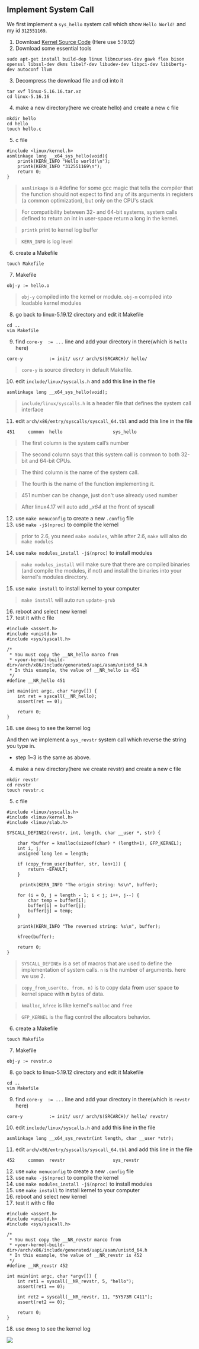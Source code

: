 ## Implement System Call

We first implement a ```sys_hello``` system call which show ```Hello World!``` and my id ```312551169```.

1. Download [Kernel Source Code](https://www.kernel.org/) (Here use 5.19.12)
2. Download some essential tools
```shell
sudo apt-get install build-dep linux libncurses-dev gawk flex bison openssl libssl-dev dkms libelf-dev libudev-dev libpci-dev libiberty-dev autoconf llvm
```
3. Decompress the download file and cd into it
```shell
tar xvf linux-5.16.16.tar.xz
cd linux-5.16.16
```
4. make a new directory(here we create hello) and create a new c file
```shell
mkdir hello
cd hello
touch hello.c
```
5. c file
```c=
#include <linux/kernel.h>
asmlinkage long __x64_sys_hello(void){
    printk(KERN_INFO "Hello world!\n");
    printk(KERN_INFO "312551169\n");
    return 0;
}
```
> ```asmlinkage``` is a #define for some gcc magic that tells the compiler that the function should not expect to find any of its arguments in registers (a common optimization), but only on the CPU's stack
 
> For compatibility between 32- and 64-bit systems, system calls defined to return an int in user-space return a long in the kernel.
 
> ```printk``` print to kernel log buffer
 
> ```KERN_INFO``` is log level
6. create a Makefile
```
touch Makefile
```
7. Makefile
```c=
obj-y := hello.o
```
> ```obj-y``` compiled into the kernel or module.
> ```obj-m``` compiled into loadable kernel modules
8. go back to linux-5.19.12 directory and edit it Makefile
```shell
cd ..
vim Makefile
```
9. find ```core-y  := ...``` line and add your directory in there(which is ```hello``` here)
```
core-y          := init/ usr/ arch/$(SRCARCH)/ hello/
```
> ```core-y``` is source directory in default Makefile.
10. edit ```include/linux/syscalls.h``` and add this line in the file
```clike
asmlinkage long __x64_sys_hello(void);
```
> ```include/linux/syscalls.h``` is a header file that defines the system call interface
11. edit ```arch/x86/entry/syscalls/syscall_64.tbl``` and add this line in the file
```clike
451     common  hello                   sys_hello
```
> The first column is the system call’s number

> The second column says that this system call is common to both 32-bit and 64-bit CPUs.

> The third column is the name of the system call.

> The fourth is the name of the function implementing it.

> 451 number can be change, just don't use already used number
 
> After linux4.17 will auto add __x64_ at the front of syscall
12. use ```make menuconfig``` to create a new ```.config``` file
13. use ```make -j$(nproc)``` to compile the kernel
> prior to 2.6, you need ```make modules```, while after 2.6, ```make``` will also do ```make modules```
14. use ```make modules_install -j$(nproc)``` to install modules
> ```make modules_install``` will make sure that there are compiled binaries (and compile the modules, if not) and install the binaries into your kernel's modules directory.
15. use ```make install``` to install kernel to your computer
> ```make install``` will auto run ```update-grub``` 
16. reboot and select new kernel
17. test it with c file
```c=
#include <assert.h>
#include <unistd.h>
#include <sys/syscall.h>

/*
 * You must copy the __NR_hello marco from
 * <your-kernel-build-dir>/arch/x86/include/generated/uapi/asam/unistd_64.h
 * In this example, the value of __NR_hello is 451
 */
#define __NR_hello 451 

int main(int argc, char *argv[]) {
    int ret = syscall(__NR_hello);
    assert(ret == 0);

    return 0;
}
```
18. use ```dmesg``` to see the kernel log

And then we implement a ```sys_revstr``` system call which reverse the string you type in.

* step 1~3 is the same as above.
4. make a new directory(here we create revstr) and create a new c file
```shell
mkdir revstr
cd revstr
touch revstr.c
```
5. c file
```c=
#include <linux/syscalls.h>
#include <linux/kernel.h>
#include <linux/slab.h>

SYSCALL_DEFINE2(revstr, int, length, char __user *, str) {

    char *buffer = kmalloc(sizeof(char) * (length+1), GFP_KERNEL);
    int i, j;
    unsigned long len = length;

    if (copy_from_user(buffer, str, len+1)) {
        return -EFAULT;
    }

     printk(KERN_INFO "The origin string: %s\n", buffer);

    for (i = 0, j = length - 1; i < j; i++, j--) {
        char temp = buffer[i];
        buffer[i] = buffer[j];
        buffer[j] = temp;
    }

    printk(KERN_INFO "The reversed string: %s\n", buffer);

    kfree(buffer);

    return 0;
}
```
> ```SYSCALL_DEFINEn``` is a set of macros that are used to define the implementation of system calls. ```n``` is the number of arguments. here we use 2.

> ```copy_from_user(to, from, n)``` is to copy data **from** user space **to** kernel space with **n** bytes of data.

> ```kmalloc```, ```kfree``` is like kernel's ```malloc``` and ```free```

> ```GFP_KERNEL``` is the flag control the allocators behavior.
6. create a Makefile
```
touch Makefile
```
7. Makefile
```c=
obj-y := revstr.o
```
8. go back to linux-5.19.12 directory and edit it Makefile
```shell
cd ..
vim Makefile
```
9. find ```core-y  := ...``` line and add your directory in there(which is ```revstr``` here)
```
core-y          := init/ usr/ arch/$(SRCARCH)/ hello/ revstr/
```
10. edit ```include/linux/syscalls.h``` and add this line in the file
```clike
asmlinkage long __x64_sys_revstr(int length, char __user *str);
```
11. edit ```arch/x86/entry/syscalls/syscall_64.tbl``` and add this line in the file
```clike
452     common  revstr                  sys_revstr
```
12. use ```make menuconfig``` to create a new ```.config``` file
13. use ```make -j$(nproc)``` to compile the kernel
14. use ```make modules_install -j$(nproc)``` to install modules
15. use ```make install``` to install kernel to your computer
16. reboot and select new kernel
17. test it with c file
```c=
#include <assert.h>
#include <unistd.h>
#include <sys/syscall.h>

/*
 * You must copy the __NR_revstr marco from
 * <your-kernel-build-dir>/arch/x86/include/generated/uapi/asam/unistd_64.h
 * In this example, the value of __NR_revstr is 452
 */
#define __NR_revstr 452

int main(int argc, char *argv[]) {  
    int ret1 = syscall(__NR_revstr, 5, "hello");
    assert(ret1 == 0);

    int ret2 = syscall(__NR_revstr, 11, "5Y573M C411");
    assert(ret2 == 0);

    return 0;
}
```
18. use ```dmesg``` to see the kernel log

![](https://hackmd.io/_uploads/rkpa35sZa.png)
